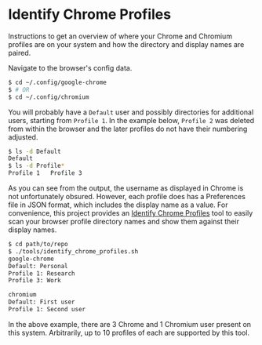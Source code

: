 # Identify Chrome Profiles

Instructions to get an overview of where your Chrome and Chromium profiles are on your system and how the directory and display names are paired.

Navigate to the browser's config data.

```bash
$ cd ~/.config/google-chrome
$ # OR
$ cd ~/.config/chromium
```

You will probably have a `Default` user and possibly directories for additional users, starting from `Profile 1`. In the example below, `Profile 2` was deleted from within the browser and the later profiles do not have their numbering adjusted.

```bash
$ ls -d Default
Default
$ ls -d Profile*
Profile 1   Profile 3
```

As you can see from the output, the username as displayed in Chrome is not unfortunately obsured. However, each profile does has a Preferences file in JSON format, which includes the display name as a value. For convenience, this project provides an [Identify Chrome Profiles](/tools/identify_chrome_profiles.sh) tool to easily scan your browser profile directory names and show them against their display names.

```bash
$ cd path/to/repo
$ ./tools/identify_chrome_profiles.sh
google-chrome
Default: Personal
Profile 1: Research
Profile 3: Work

chromium
Default: First user
Profile 1: Second user
```

In the above example, there are 3 Chrome and 1 Chromium user present on this system. Arbitrarily, up to 10 profiles of each are supported by this tool.
